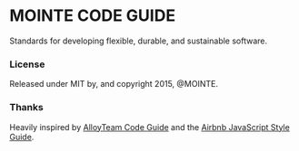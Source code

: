 # MOINTE CODE GUIDE 
Standards for developing flexible, durable, and sustainable software. 

### License

Released under MIT by, and copyright 2015, @MOINTE.

### Thanks

Heavily inspired by [AlloyTeam Code Guide](https://github.com/AlloyTeam/CodeGuide) and the [Airbnb JavaScript Style Guide](https://github.com/airbnb/javascript).

